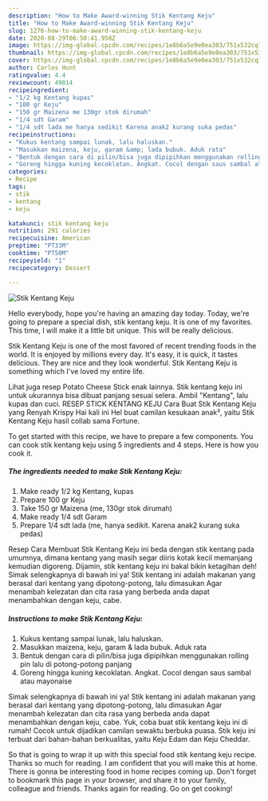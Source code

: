 ```yaml
---
description: "How to Make Award-winning Stik Kentang Keju"
title: "How to Make Award-winning Stik Kentang Keju"
slug: 1276-how-to-make-award-winning-stik-kentang-keju
date: 2020-08-29T06:50:41.958Z
image: https://img-global.cpcdn.com/recipes/1e8b6a5e9e0ea303/751x532cq70/stik-kentang-keju-foto-resep-utama.jpg
thumbnail: https://img-global.cpcdn.com/recipes/1e8b6a5e9e0ea303/751x532cq70/stik-kentang-keju-foto-resep-utama.jpg
cover: https://img-global.cpcdn.com/recipes/1e8b6a5e9e0ea303/751x532cq70/stik-kentang-keju-foto-resep-utama.jpg
author: Carlos Hunt
ratingvalue: 4.4
reviewcount: 49014
recipeingredient:
- "1/2 kg Kentang kupas"
- "100 gr Keju"
- "150 gr Maizena me 130gr stok dirumah"
- "1/4 sdt Garam"
- "1/4 sdt lada me hanya sedikit Karena anak2 kurang suka pedas"
recipeinstructions:
- "Kukus kentang sampai lunak, lalu haluskan."
- "Masukkan maizena, keju, garam &amp; lada bubuk. Aduk rata"
- "Bentuk dengan cara di pilin/bisa juga dipipihkan menggunakan rolling pin lalu di potong-potong panjang"
- "Goreng hingga kuning kecoklatan. Angkat. Cocol dengan saus sambal atau mayonaise"
categories:
- Recipe
tags:
- stik
- kentang
- keju

katakunci: stik kentang keju 
nutrition: 291 calories
recipecuisine: American
preptime: "PT33M"
cooktime: "PT50M"
recipeyield: "1"
recipecategory: Dessert

---
```



![Stik Kentang Keju](https://img-global.cpcdn.com/recipes/1e8b6a5e9e0ea303/751x532cq70/stik-kentang-keju-foto-resep-utama.jpg)

Hello everybody, hope you're having an amazing day today. Today, we're going to prepare a special dish, stik kentang keju. It is one of my favorites. This time, I will make it a little bit unique. This will be really delicious.

Stik Kentang Keju is one of the most favored of recent trending foods in the world. It is enjoyed by millions every day. It's easy, it is quick, it tastes delicious. They are nice and they look wonderful. Stik Kentang Keju is something which I've loved my entire life.

Lihat juga resep Potato Cheese Stick enak lainnya. Stik kentang keju ini untuk ukurannya bisa dibuat panjang sesuai selera. Ambil &#34;Kentang&#34;, lalu kupas dan cuci. RESEP STICK KENTANG KEJU Cara Buat Stik Kentang Keju yang Renyah Krispy Hai kali ini Hel buat camilan kesukaan anak², yaitu Stik Kentang Keju hasil collab sama Fortune.


To get started with this recipe, we have to prepare a few components. You can cook stik kentang keju using 5 ingredients and 4 steps. Here is how you cook it.

<!--inarticleads1-->

##### The ingredients needed to make Stik Kentang Keju:

1. Make ready 1/2 kg Kentang, kupas
1. Prepare 100 gr Keju
1. Take 150 gr Maizena (me, 130gr stok dirumah)
1. Make ready 1/4 sdt Garam
1. Prepare 1/4 sdt lada (me, hanya sedikit. Karena anak2 kurang suka pedas)


Resep Cara Membuat Stik Kentang Keju ini beda dengan stik kentang pada umumnya, dimana kentang yang masih segar diiris kotak kecil memanjang kemudian digoreng. Dijamin, stik kentang keju ini bakal bikin ketagihan deh! Simak selengkapnya di bawah ini ya! Stik kentang ini adalah makanan yang berasal dari kentang yang dipotong-potong, lalu dimasukan Agar menambah kelezatan dan cita rasa yang berbeda anda dapat menambahkan dengan keju, cabe. 

<!--inarticleads2-->

##### Instructions to make Stik Kentang Keju:

1. Kukus kentang sampai lunak, lalu haluskan.
1. Masukkan maizena, keju, garam &amp; lada bubuk. Aduk rata
1. Bentuk dengan cara di pilin/bisa juga dipipihkan menggunakan rolling pin lalu di potong-potong panjang
1. Goreng hingga kuning kecoklatan. Angkat. Cocol dengan saus sambal atau mayonaise


Simak selengkapnya di bawah ini ya! Stik kentang ini adalah makanan yang berasal dari kentang yang dipotong-potong, lalu dimasukan Agar menambah kelezatan dan cita rasa yang berbeda anda dapat menambahkan dengan keju, cabe. Yuk, coba buat stik kentang keju ini di rumah! Cocok untuk dijadikan camilan sewaktu berbuka puasa. Stik keju ini terbuat dari bahan-bahan berkualitas, yaitu Keju Edam dan Keju Cheddar. 

So that is going to wrap it up with this special food stik kentang keju recipe. Thanks so much for reading. I am confident that you will make this at home. There is gonna be interesting food in home recipes coming up. Don't forget to bookmark this page in your browser, and share it to your family, colleague and friends. Thanks again for reading. Go on get cooking!
